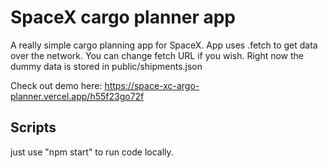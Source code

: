 # SpaceX cargo planner app

A really simple cargo planning app for SpaceX. 
App uses .fetch to get data over the network. You can change fetch URL if you wish. Right now the dummy data is stored in public/shipments.json

Check out demo here: https://space-xc-argo-planner.vercel.app/h55f23go72f

## Scripts

just use "npm start" to run code locally.  
